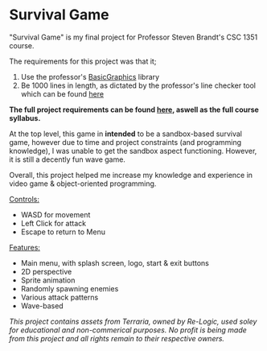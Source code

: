 # Survival Game

"Survival Game" is my final project for Professor Steven Brandt's CSC 1351 course.

The requirements for this project was that it;

1. Use the professor's [BasicGraphics](https://github.com/stevenrbrandt/BasicGraphics) library
2. Be 1000 lines in length, as dictated by the professor's line checker tool which can be found [here](https://csc1351.cct.lsu.edu/)

**The full project requirements can be found [here](https://www.cct.lsu.edu/~sbrandt/csc1351/), aswell as the full course syllabus.**



At the top level, this game in **intended** to be a sandbox-based survival game, however due to time and project constraints (and programming knowledge), 
I was unable to get the sandbox aspect functioning. 
However, it is still a decently fun wave game.

Overall, this project helped me increase my knowledge and experience in video game & object-oriented programming.

<ins>Controls:</ins>
<ul>
<li>WASD for movement</li>
<li>Left Click for attack</li>
<li>Escape to return to Menu</li>
</ul>

<ins>Features:</ins>
<ul>
<li>Main menu, with splash screen, logo, start & exit buttons</li>
<li>2D perspective</li>
<li>Sprite animation</li>
<li>Randomly spawning enemies</li>
<li>Various attack patterns</li>
<li>Wave-based</li>
</ul>




*This project contains assets from Terraria, owned by Re-Logic, used soley for educational and non-commerical purposes. 
No profit is being made from this project and all rights remain to their respective owners.*